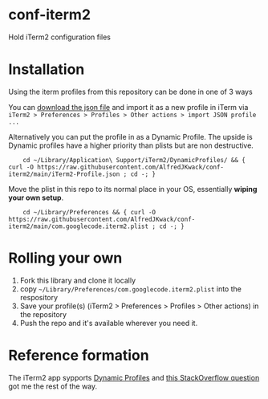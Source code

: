 # conf-iterm2
 Hold iTerm2 configuration files

# Installation

Using the iterm profiles from this repository can be done in one of 3 ways

You can [download the json file](https://raw.githubusercontent.com/AlfredJKwack/conf-iterm2/main/iTerm2-Profile.json) and import it as a new profile in iTerm via `iTerm2 > Preferences > Profiles > Other actions > import JSON profile ...`

Alternatively you can put the profile in as a Dynamic Profile. The upside is Dynamic profiles have a higher priority than plists but are non destructive.

        cd ~/Library/Application\ Support/iTerm2/DynamicProfiles/ && { curl -O https://raw.githubusercontent.com/AlfredJKwack/conf-iterm2/main/iTerm2-Profile.json ; cd -; }


Move the plist in this repo to its normal place in your OS, essentially **wiping your own setup**.

        cd ~/Library/Preferences && { curl -O https://raw.githubusercontent.com/AlfredJKwack/conf-iterm2/main/com.googlecode.iterm2.plist ; cd -; }

# Rolling your own

1. Fork this library and clone it locally
2. copy `~/Library/Preferences/com.googlecode.iterm2.plist` into the respository
3. Save your profile(s) (iTerm2 > Preferences > Profiles > Other actions) in the repository
4. Push the repo and it's available wherever you need it.

# Reference formation
The iTerm2 app sypports [Dynamic Profiles](https://iterm2.com/documentation-dynamic-profiles.html) and [this StackOverflow question](https://stackoverflow.com/questions/35211565/how-do-i-import-an-iterm2-profile) got me the rest of the way.

